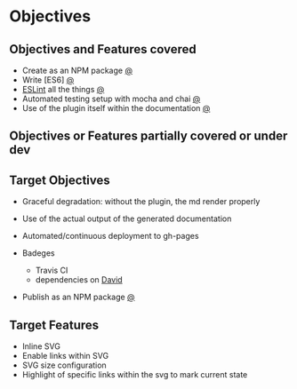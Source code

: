 # Objectives

## Objectives and Features covered
* Create as an NPM package [@](NPM_Package.md)
* Write [ES6] [@](ES6.md)
* [ESLint](http://eslint.org/) all the things [@](Code_Linting.md)
* Automated testing setup with mocha and chai [@](Automated_Testing.md)
* Use of the plugin itself within the documentation [@](NPM_Package.md)

## Objectives or Features partially covered or under dev 


## Target Objectives
* Graceful degradation: without the plugin, the md render properly

* Use of the actual output of the generated documentation
* Automated/continuous deployment to gh-pages           
* Badeges
    * Travis CI
    * dependencies on [David](https://david-dm.org)
* Publish as an NPM package [@](NPM_Package.md)

## Target Features
* Inline SVG
* Enable links within SVG
* SVG size configuration
* Highlight of specific links within the svg to mark current state  
